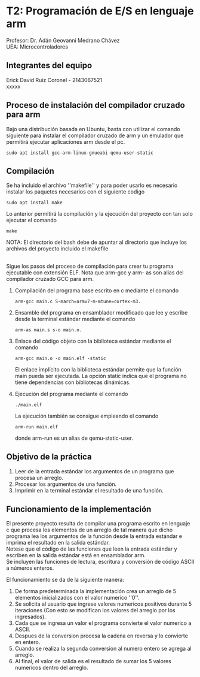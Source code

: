 # T2: Programación de E/S en lenguaje arm
Profesor: Dr. Adán Geovanni Medrano Chávez  
UEA: Microcontroladores

## Integrantes del equipo
Erick David Ruiz Coronel - 2143067521  
xxxxx
    

## Proceso de instalación del compilador cruzado para arm
Bajo una distribución basada en Ubuntu, basta con utilizar el comando
siguiente para instalar el compilador cruzado de arm y un emulador que
permitirá ejecutar aplicaciones arm desde el pc.
````
sudo apt install gcc-arm-linux-gnueabi qemu-user-static
````

## Compilación
Se ha incluido el archivo ''makefile'' y para poder usarlo es necesario instalar los paquetes necesarios con el siguiente codigo
````
sudo apt install make
````
Lo anterior permitirá la compilación y la ejecución del proyecto con tan solo ejecutar el comando
````
make
````
NOTA: El directorio del bash debe de apuntar al directorio que incluye los archivos del proyecto incluido el makefile
## 
Sigue los pasos del proceso de compilación para crear tu
programa ejecutable con extensión ELF. Nota que arm-gcc y arm-
as son alias del compilador cruzado GCC para arm.

1. Compilación del programa base escrito en с mediante el
    comando 
    ````
    arm-gcc main.c S-march=armv7-m-mtune=cortex-m3.
    ````
2. Ensamble del programa en ensamblador modificado que lee y
    escribe desde la terminal estándar mediante el comando 
    ````
    arm-as main.s s-o main.o.
    ````
3. Enlace del código objeto con la biblioteca estándar mediante
    el comando 
    ````
    arm-gcc main.o -о main.elf -static
    ````
    El enlace
    implícito con la biblioteca estándar permite que la función
    main pueda ser ejecutada. La opción static indica que el
    programa no tiene dependencias con bibliotecas dinámicas.
    
4. Ejecución del programa mediante el comando 
    ````
    ./main.elf
    ````
    La ejecución también se consigue empleando el comando 
    ````
    arm-run main.elf
    ````
    donde arm-run es un alias de qemu-static-user.

## Objetivo de la práctica
1. Leer de la entrada estándar los argumentos de un programa
    que procesa un arreglo.
2. Procesar los argumentos de una función.
3. Imprimir en la terminal estándar el resultado de una función.

## Funcionamiento de la implementación
El presente proyecto resulta de compilar una
programa escrito en lenguaje с que procesa los elementos de un
arreglo de tal manera que dicho programa lea los argumentos de
la función desde la entrada estándar e imprima el resultado en la
salida estándar.  
Notese que el código de las funciones que leen la
entrada estándar y escriben en la salida estándar está en
ensamblador arm.  
Se incluyen las funciones de lectura, escritura y conversión de código ASCII a números
enteros.  
  
  
El funcionamiento se da de la siguiente manera:

1. De forma predeterminada la implementación crea un arreglo de 5 elementos inicializados con el valor numerico ''0''.  
2. Se solicita al usuario que ingrese valores numericos positivos durante 5 iteraciones (Con esto se modifican los valores del arreglo por los ingresados).  
3. Cada que se ingresa un valor el programa convierte el valor numerico a ASCII.  
4. Despues de la conversion procesa la cadena en reversa y lo convierte en entero.  
5. Cuando se realiza la segunda conversion al numero entero se agrega al arreglo.
6. Al final, el valor de salida es el resultado de sumar los 5 valores numericos dentro del arreglo.
